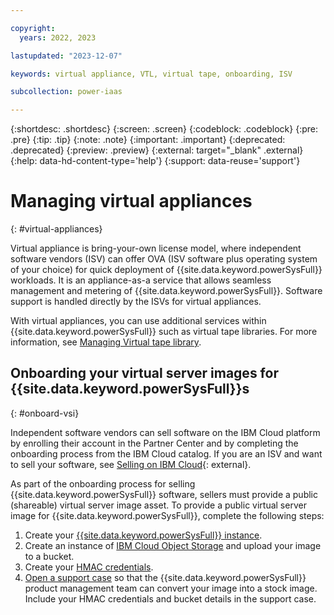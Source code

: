 ```yaml
---

copyright:
  years: 2022, 2023

lastupdated: "2023-12-07"

keywords: virtual appliance, VTL, virtual tape, onboarding, ISV

subcollection: power-iaas

---
```


{:shortdesc: .shortdesc}
{:screen: .screen}
{:codeblock: .codeblock}
{:pre: .pre}
{:tip: .tip}
{:note: .note}
{:important: .important}
{:deprecated: .deprecated}
{:preview: .preview}
{:external: target="_blank" .external}
{:help: data-hd-content-type='help'}
{:support: data-reuse='support'}

# Managing virtual appliances
{: #virtual-appliances}

Virtual appliance is bring-your-own license model, where independent software vendors (ISV) can offer OVA (ISV software plus operating system of your choice) for quick deployment of {{site.data.keyword.powerSysFull}} workloads. It is an appliance-as-a service that allows seamless management and metering of {{site.data.keyword.powerSysFull}}. Software support is handled directly by the ISVs for virtual appliances. 

With virtual appliances, you can use additional services within {{site.data.keyword.powerSysFull}} such as virtual tape libraries. For more information, see [Managing Virtual tape library](/docs/power-iaas?topic=power-iaas-managing-virtual-tape-library).
 

## Onboarding your virtual server images for {{site.data.keyword.powerSysFull}}s
{: #onboard-vsi}

Independent software vendors can sell software on the IBM Cloud platform by enrolling their account in the Partner Center and by completing the onboarding process from the IBM Cloud catalog. If you are an ISV and want to sell your software, see [Selling on IBM Cloud](/docs/sell?topic=sell-selling-clouds){: external}.

As part of the onboarding process for selling {{site.data.keyword.powerSysFull}} software, sellers must provide a public (shareable) virtual server image asset. To provide a public virtual server image for {{site.data.keyword.powerSysFull}}, complete the following steps:

1.	Create your [{{site.data.keyword.powerSysFull}} instance](/docs/power-iaas?topic=power-iaas-creating-power-virtual-server).
2.	Create an instance of [IBM Cloud Object Storage](/docs/cloud-object-storage?topic=cloud-object-storage-getting-started-cloud-object-storage) and upload your image to a bucket.
3.	Create your [HMAC credentials](/docs/cloud-object-storage?topic=cloud-object-storage-uhc-hmac-credentials-main).
4.	[Open a support case](/docs/power-iaas?topic=power-iaas-getting-help-and-support) so that the {{site.data.keyword.powerSysFull}} product management team can convert your image into a stock image. Include your HMAC credentials and bucket details in the support case.